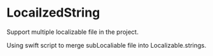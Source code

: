 # LocailzedString
Support multiple localizable file in the project.

Using swift script to merge subLocaliable file into Localizable.strings.
